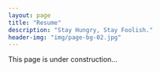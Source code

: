 ```yaml
---
layout: page
title: "Resume"
description: "Stay Hungry, Stay Foolish."
header-img: "img/page-bg-02.jpg"
---
```


This page is under construction...
